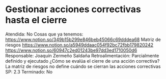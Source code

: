 # Gestionar acciones correctivas hasta el cierre

Atendida: No
Cosas que ya tenemos: https://www.notion.so/349b15b299e846beb45066c69dddea68
Matriz de riesgos
https://www.notion.so/a5949ddaac054f92bc72fbb179820242
https://www.notion.so/60947c2ed01243be97dd3ed1710050d6
Responsable: Joaquín Zermeño Saldaña
Retroalimentación: Parcialmente definido y ejecutado
¿Cómo se evalúa el cierre de una acción correctiva?
La matriz de riesgos no define cuándo 
se cierran las acciones correctivas
SP: 2.3
Terminado: No